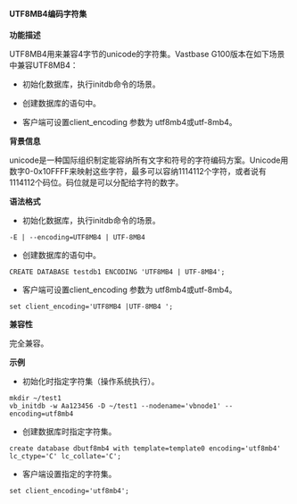 #### UTF8MB4编码字符集

**功能描述**

UTF8MB4用来兼容4字节的unicode的字符集。Vastbase G100版本在如下场景中兼容UTF8MB4：

- 初始化数据库，执行initdb命令的场景。

- 创建数据库的语句中。

- 客户端可设置client_encoding 参数为 utf8mb4或utf-8mb4。

**背景信息**

unicode是一种国际组织制定能容纳所有文字和符号的字符编码方案。Unicode用数字0-0x10FFFF来映射这些字符，最多可以容纳1114112个字符，或者说有1114112个码位。码位就是可以分配给字符的数字。

**语法格式**

- 初始化数据库，执行initdb命令的场景。

```
-E | --encoding=UTF8MB4 | UTF-8MB4
```

- 创建数据库的语句中。

```
CREATE DATABASE testdb1 ENCODING 'UTF8MB4 | UTF-8MB4';
```

- 客户端可设置client_encoding 参数为 utf8mb4或utf-8mb4。

```
set client_encoding='UTF8MB4 |UTF-8MB4 ';
```

**兼容性**

完全兼容。

**示例**

- 初始化时指定字符集（操作系统执行）。

```
mkdir ~/test1
vb_initdb -w Aa123456 -D ~/test1 --nodename='vbnode1' --encoding=utf8mb4
```

- 创建数据库时指定字符集。

```
create database dbutf8mb4 with template=template0 encoding='utf8mb4' lc_ctype='C' lc_collate='C';
```

- 客户端设置指定的字符集。

```
set client_encoding='utf8mb4';
```

#### 